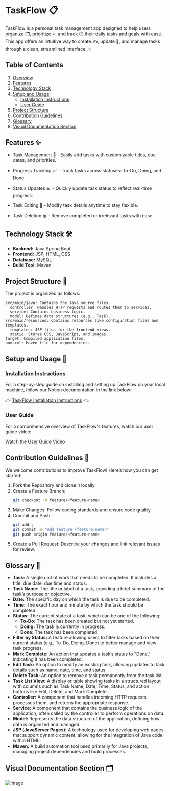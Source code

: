 # TaskFlow 📋

TaskFlow is a personal task management app designed to help users organize 🗂️, prioritize ⭐, and track 🕒 their daily tasks and goals with ease. This app offers an intuitive way to create ✍️, update 🔄, and manage tasks through a clean, streamlined interface. ✨

## Table of Contents

1. [Overview](#overview)
2. [Features](#features)
3. [Technology Stack](#technology-stack)
4. [Setup and Usage](#setup-and-usage)
   - [Installation Instructions](#installation-instructions)
   - [User Guide](#user-guide)
5. [Project Structure](#project-structure)
7. [Contribution Guidelines](#contribution-guidelines)
9. [Glossary](#Glossary)
10. [Visual Documentation Section](#visual-documentation-section)


## Features ✨

- Task Management 📝 - Easily add tasks with customizable titles, due dates, and priorities.
- Progress Tracking 📈 - Track tasks across statuses: To-Do, Doing, and Done.
- Status Updates 📊 - Quickly update task status to reflect real-time progress.

- Task Editing 🔄 - Modify task details anytime to stay flexible.
- Task Deletion 🗑️ - Remove completed or irrelevant tasks with ease.

## Technology Stack 🛠️

- **Backend:** Java Spring Boot
- **Frontend:** JSP, HTML, CSS
- **Database:** MySQL 
- **Build Tool:** Maven

## Project Structure 📂

The project is organized as follows:

```
src/main/java: Contains the Java source files.
  controller: Handles HTTP requests and routes them to services.
  service: Contains business logic.
  model: Defines data structures (e.g., Task).
src/main/resources: Contains resources like configuration files and templates.
  templates: JSP files for the frontend views.
  static: Stores CSS, JavaScript, and images.
target: Compiled application files.
pom.xml: Maven file for dependencies.
```
## Setup and Usage 🚀
### Installation Instructions 

For a step-by-step guide on installing and setting up TaskFlow on your local machine, follow our Notion documentation in the link below:

👉 [TaskFlow Installation Instructions](https://cloudy-tern-837.notion.site/TaskFlow-Installation-Instructions-1497a2b34d76401bbe200d9a805740f7?pvs=4) 👈

### User Guide
For a comprehensive overview of TaskFlow's features, watch our user guide video:

[Watch the User Guide Video](https://www.loom.com/share/521e42802e7946199abe5e180d242e00?sid=b071e22e-8ec9-469d-b4f0-66fdd71cd202)
## Contribution Guidelines 🤝

We welcome contributions to improve TaskFlow! Here’s how you can get started:

1. Fork the Repository and clone it locally.
2. Create a Feature Branch:
   ```bash
   git checkout -b feature/<feature-name>
   ```
3. Make Changes: Follow coding standards and ensure code quality.
4. Commit and Push:
   ```bash
   git add .
   git commit -m "Add feature <feature-name>"
   git push origin feature/<feature-name>
   ```
5. Create a Pull Request: Describe your changes and link relevant issues for review.

   

## Glossary 📖

- **Task:** A single unit of work that needs to be completed. It includes a title, due date, due time and status.
- **Task Name:** The title or label of a task, providing a brief summary of the task’s purpose or objective.
- **Date:** The specific day on which the task is due to be completed.
- **Time:** The exact hour and minute by which the task should be completed.
- **Status:** The current state of a task, which can be one of the following:
  - **To-Do:** The task has been created but not yet started.
  - **Doing:** The task is currently in progress.
  - **Done:** The task has been completed.
- **Filter by Status:** A feature allowing users to filter tasks based on their current status (e.g., To-Do, Doing, Done) to better manage and view task progress.
- **Mark Complete:** An action that updates a task’s status to "Done," indicating it has been completed.
- **Edit Task:** An option to modify an existing task, allowing updates to task details such as name, date, time, and status.
- **Delete Task:** An option to remove a task permanently from the task list.
- **Task List View:** A display or table showing tasks in a structured layout with columns such as Task Name, Date, Time, Status, and action buttons like Edit, Delete, and Mark Complete.
- **Controller:** A component that handles incoming HTTP requests, processes them, and returns the appropriate response.
- **Service:** A component that contains the business logic of the application, often called by the controller to perform operations on data.
- **Model:** Represents the data structure of the application, defining how data is organized and managed.
- **JSP (JavaServer Pages):** A technology used for developing web pages that support dynamic content, allowing for the integration of Java code within HTML.
- **Maven:** A build automation tool used primarily for Java projects, managing project dependencies and build processes.

## Visual Documentation Section 🗂️
![image](https://github.com/user-attachments/assets/66075bb3-bf36-477d-93bd-9d73ac9f24b7)

